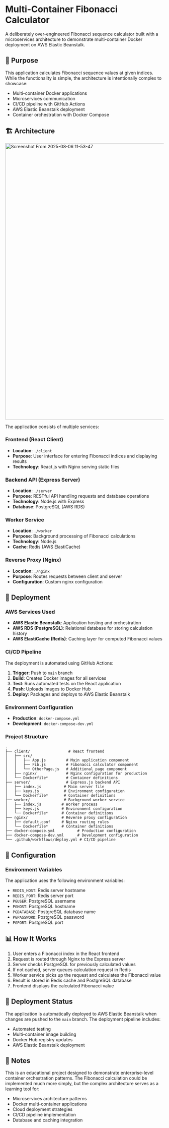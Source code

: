 # Multi-Container Fibonacci Calculator

A deliberately over-engineered Fibonacci sequence calculator built with a microservices architecture to demonstrate multi-container Docker deployment on AWS Elastic Beanstalk.

## 🎯 Purpose

This application calculates Fibonacci sequence values at given indices. While the functionality is simple, the architecture is intentionally complex to showcase:
- Multi-container Docker applications
- Microservices communication
- CI/CD pipeline with GitHub Actions
- AWS Elastic Beanstalk deployment
- Container orchestration with Docker Compose

## 🏗️ Architecture

<img width="2439" height="877" alt="Screenshot From 2025-08-06 11-53-47" src="https://github.com/user-attachments/assets/2b7cebf7-f71f-40aa-8bd0-c05f58122257" />


The application consists of multiple services:

### Frontend (React Client)
- **Location**: `./client`
- **Purpose**: User interface for entering Fibonacci indices and displaying results
- **Technology**: React.js with Nginx serving static files

### Backend API (Express Server)
- **Location**: `./server`
- **Purpose**: RESTful API handling requests and database operations
- **Technology**: Node.js with Express
- **Database**: PostgreSQL (AWS RDS)

### Worker Service
- **Location**: `./worker`
- **Purpose**: Background processing of Fibonacci calculations
- **Technology**: Node.js
- **Cache**: Redis (AWS ElastiCache)

### Reverse Proxy (Nginx)
- **Location**: `./nginx`
- **Purpose**: Routes requests between client and server
- **Configuration**: Custom nginx configuration

## 🚀 Deployment

### AWS Services Used
- **AWS Elastic Beanstalk**: Application hosting and orchestration
- **AWS RDS (PostgreSQL)**: Relational database for storing calculation history
- **AWS ElastiCache (Redis)**: Caching layer for computed Fibonacci values

### CI/CD Pipeline

The deployment is automated using GitHub Actions:

1. **Trigger**: Push to `main` branch
2. **Build**: Creates Docker images for all services
3. **Test**: Runs automated tests on the React application
4. **Push**: Uploads images to Docker Hub
5. **Deploy**: Packages and deploys to AWS Elastic Beanstalk

### Environment Configuration

- **Production**: `docker-compose.yml`
- **Development**: `docker-compose-dev.yml`

### Project Structure

```
.
├── client/                 # React frontend
│   ├── src/
│   │   ├── App.js         # Main application component
│   │   ├── Fib.js         # Fibonacci calculator component
│   │   └── OtherPage.js   # Additional page component
│   ├── nginx/             # Nginx configuration for production
│   └── Dockerfile*        # Container definitions
├── server/                # Express.js backend API
│   ├── index.js          # Main server file
│   ├── keys.js           # Environment configuration
│   └── Dockerfile*       # Container definitions
├── worker/               # Background worker service
│   ├── index.js         # Worker process
│   ├── keys.js          # Environment configuration
│   └── Dockerfile*      # Container definitions
├── nginx/               # Reverse proxy configuration
│   ├── default.conf     # Nginx routing rules
│   └── Dockerfile*      # Container definitions
├── docker-compose.yml          # Production configuration
├── docker-compose-dev.yml      # Development configuration
└── .github/workflows/deploy.yml # CI/CD pipeline
```

## 🔧 Configuration

### Environment Variables

The application uses the following environment variables:

- `REDIS_HOST`: Redis server hostname
- `REDIS_PORT`: Redis server port
- `PGUSER`: PostgreSQL username
- `PGHOST`: PostgreSQL hostname
- `PGDATABASE`: PostgreSQL database name
- `PGPASSWORD`: PostgreSQL password
- `PGPORT`: PostgreSQL port

## 📊 How It Works

1. User enters a Fibonacci index in the React frontend
2. Request is routed through Nginx to the Express server
3. Server checks PostgreSQL for previously calculated values
4. If not cached, server queues calculation request in Redis
5. Worker service picks up the request and calculates the Fibonacci value
6. Result is stored in Redis cache and PostgreSQL database
7. Frontend displays the calculated Fibonacci value

## 🚦 Deployment Status

The application is automatically deployed to AWS Elastic Beanstalk when changes are pushed to the `main` branch. The deployment pipeline includes:

- Automated testing
- Multi-container image building
- Docker Hub registry updates
- AWS Elastic Beanstalk deployment

## 📝 Notes

This is an educational project designed to demonstrate enterprise-level container orchestration patterns. The Fibonacci calculation could be implemented much more simply, but the complex architecture serves as a learning tool for:

- Microservices architecture patterns
- Docker multi-container applications
- Cloud deployment strategies
- CI/CD pipeline implementation
- Database and caching integration
